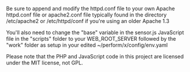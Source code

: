 Be sure to append and modify the httpd.conf file to
your own Apache httpd.conf file or apache2.conf file
typically found in the directory /etc/apache2 or
/etc/httpd/conf if you're using an older Apache 1.3

You'll also need to change the "base" variable in
the sensor.js JavaScript file in the "scripts" folder
to your WEB_ROOT_SERVER followed by the "work" folder
as setup in your edited ~/perform/x/config/env.yaml

Please note that the PHP and JavaScript code in this 
project are licensed under the MIT license, not GPL.
